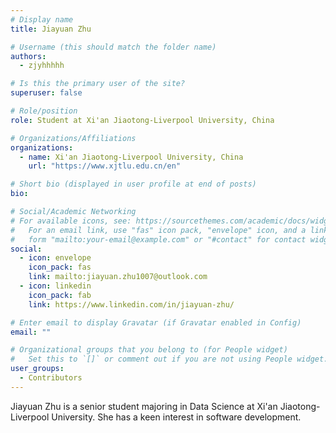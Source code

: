 ```yaml
---
# Display name
title: Jiayuan Zhu

# Username (this should match the folder name)
authors:
  - zjyhhhhh

# Is this the primary user of the site?
superuser: false

# Role/position
role: Student at Xi'an Jiaotong-Liverpool University, China

# Organizations/Affiliations
organizations:
  - name: Xi'an Jiaotong-Liverpool University, China
    url: "https://www.xjtlu.edu.cn/en"

# Short bio (displayed in user profile at end of posts)
bio:

# Social/Academic Networking
# For available icons, see: https://sourcethemes.com/academic/docs/widgets/#icons
#   For an email link, use "fas" icon pack, "envelope" icon, and a link in the
#   form "mailto:your-email@example.com" or "#contact" for contact widget.
social:
  - icon: envelope
    icon_pack: fas
    link: mailto:jiayuan.zhu1007@outlook.com
  - icon: linkedin
    icon_pack: fab
    link: https://www.linkedin.com/in/jiayuan-zhu/

# Enter email to display Gravatar (if Gravatar enabled in Config)
email: ""

# Organizational groups that you belong to (for People widget)
#   Set this to `[]` or comment out if you are not using People widget.
user_groups:
  - Contributors
---
```


Jiayuan Zhu is a senior student majoring in Data Science at Xi'an Jiaotong-Liverpool University. She has a keen interest in software development.

